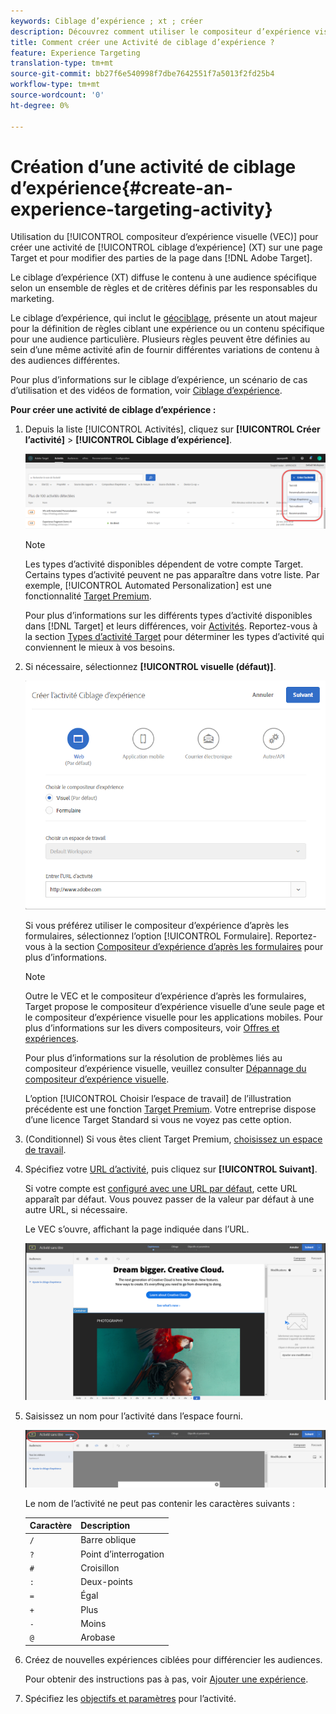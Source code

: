```yaml
---
keywords: Ciblage d’expérience ; xt ; créer
description: Découvrez comment utiliser le compositeur d’expérience visuelle (VEC) en Adobe Target pour créer une activité de ciblage d’expérience (XT) sur une page compatible avec les Cibles.
title: Comment créer une Activité de ciblage d’expérience ?
feature: Experience Targeting
translation-type: tm+mt
source-git-commit: bb27f6e540998f7dbe7642551f7a5013f2fd25b4
workflow-type: tm+mt
source-wordcount: '0'
ht-degree: 0%

---
```



# Création d’une activité de ciblage d’expérience{#create-an-experience-targeting-activity}

Utilisation du [!UICONTROL compositeur d’expérience visuelle (VEC)] pour créer une activité de [!UICONTROL ciblage d’expérience] (XT) sur une page Target et pour modifier des parties de la page dans [!DNL Adobe Target].

Le ciblage d’expérience (XT) diffuse le contenu à une audience spécifique selon un ensemble de règles et de critères définis par les responsables du marketing.

Le ciblage d’expérience, qui inclut le [géociblage](/help/c-target/c-audiences/c-target-rules/geo.md), présente un atout majeur pour la définition de règles ciblant une expérience ou un contenu spécifique pour une audience particulière. Plusieurs règles peuvent être définies au sein d’une même activité afin de fournir différentes variations de contenu à des audiences différentes.

Pour plus d’informations sur le ciblage d’expérience, un scénario de cas d’utilisation et des vidéos de formation, voir [Ciblage d’expérience](/help/c-activities/t-experience-target/experience-target.md).

**Pour créer une activité de ciblage d’expérience :**

1. Depuis la liste [!UICONTROL Activités], cliquez sur **[!UICONTROL Créer l’activité]** > **[!UICONTROL Ciblage d’expérience]**.

   ![Créer une activité > Ciblage d’expérience](/help/c-activities/t-experience-target/t-xt-create/assets/xt_select-1.png)

   >[!NOTE]
   >
   >Les types d’activité disponibles dépendent de votre compte Target. Certains types d’activité peuvent ne pas apparaître dans votre liste. Par exemple, [!UICONTROL Automated Personalization] est une fonctionnalité [Target Premium](/help/c-intro/intro.md#premium).
   >
   >Pour plus d’informations sur les différents types d’activité disponibles dans [!DNL Target] et leurs différences, voir [Activités](/help/c-activities/activities.md#concept_D317A95A1AB54674BA7AB65C7985BA03). Reportez-vous à la section [Types d’activité Target](/help/c-activities/target-activities-guide.md) pour déterminer les types d’activité qui conviennent le mieux à vos besoins.

1. Si nécessaire, sélectionnez **[!UICONTROL visuelle (défaut)]**.

   ![Boîte de dialogue Créer une activité de ciblage d’expérience](/help/c-activities/t-experience-target/t-xt-create/assets/form_url-new.png)

   Si vous préférez utiliser le compositeur d’expérience d’après les formulaires, sélectionnez l’option [!UICONTROL Formulaire]. Reportez-vous à la section [Compositeur d’expérience d’après les formulaires](/help/c-experiences/form-experience-composer.md) pour plus d’informations.

   >[!NOTE]
   >
   >Outre le VEC et le compositeur d’expérience d’après les formulaires, Target propose le compositeur d’expérience visuelle d’une seule page et le compositeur d’expérience visuelle pour les applications mobiles. Pour plus d’informations sur les divers compositeurs, voir [Offres et expériences](/help/c-experiences/experiences.md).
   >
   >Pour plus d’informations sur la résolution de problèmes liés au compositeur d’expérience visuelle, veuillez consulter [Dépannage du compositeur d’expérience visuelle](/help/c-experiences/c-visual-experience-composer/r-troubleshoot-composer/troubleshoot-composer.md).
   >
   >L’option [!UICONTROL Choisir l’espace de travail] de l’illustration précédente est une fonction [Target Premium](/help/c-intro/intro.md). Votre entreprise dispose d’une licence Target Standard si vous ne voyez pas cette option.

1. (Conditionnel) Si vous êtes client Target Premium, [choisissez un espace de travail](/help/administrating-target/c-user-management/property-channel/property-channel.md).

1. Spécifiez votre [URL d’activité](/help/c-activities/t-experience-target/t-xt-create/xt-activity-url.md#concept_D28549AAA0A14E3BB5F05F32BE8ABC90), puis cliquez sur **[!UICONTROL Suivant]**.

   Si votre compte est [configuré avec une URL par défaut](/help/administrating-target/visual-experience-composer-set-up.md), cette URL apparaît par défaut. Vous pouvez passer de la valeur par défaut à une autre URL, si nécessaire.

   Le VEC s’ouvre, affichant la page indiquée dans l’URL.

   ![Activité de ciblage d’expérience dans le VEC](/help/c-activities/t-experience-target/t-xt-create/assets/xt-in-vec.png)

1. Saisissez un nom pour l’activité dans l’espace fourni.

   ![Champ Nom](/help/c-activities/t-experience-target/t-xt-create/assets/xt_name-new.png)

   Le nom de l’activité ne peut pas contenir les caractères suivants :

   | Caractère | Description |
   |--- |--- |
   | `/` | Barre oblique |
   | `?` | Point d’interrogation |
   | `#` | Croisillon |
   | `:` | Deux-points |
   | `=` | Égal |
   | `+` | Plus |
   | `-` | Moins |
   | `@` | Arobase |

1. Créez de nouvelles expériences ciblées pour différencier les audiences.

   Pour obtenir des instructions pas à pas, voir [Ajouter une expérience](/help/c-activities/t-experience-target/t-xt-create/xt-add-experience.md).

1. Spécifiez les [objectifs et paramètres](/help/c-activities/t-experience-target/t-xt-create/xt-goals-and-settings.md#reference_B25389FD6F3A4989801E740364B089CC) pour l’activité.